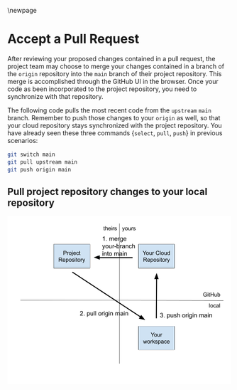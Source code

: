 \newpage
# Accept a Pull Request

After reviewing your proposed changes contained in a pull request, the project team may choose to merge your changes contained in a branch of the `origin` repository into the `main` branch of their project repository. This merge is accomplished through the GitHub UI in the browser. Once your code as been incorporated to the project repository, you need to synchronize with that repository.

The following code pulls the most recent code from the `upstream` `main` branch. Remember to push those changes to your `origin` as well, so that your cloud repository stays synchronized with the project repository. You have already seen these three commands {`select`, `pull`, `push`} in previous scenarios:

```bash
git switch main
git pull upstream main
git push origin main
```
## Pull project repository changes to your local repository
![](./figure/git-figure-04-accept-pull-request.png)
